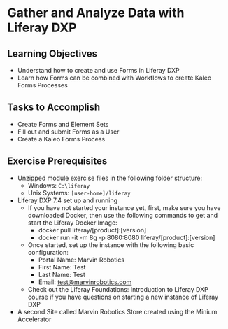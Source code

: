 # Gather and Analyze Data with Liferay DXP
  
## Learning Objectives

* Understand how to create and use Forms in Liferay DXP
* Learn how Forms can be combined with Workflows to create Kaleo Forms Processes
	
## Tasks to Accomplish 

* Create Forms and Element Sets
* Fill out and submit Forms as a User
* Create a Kaleo Forms Process

## Exercise Prerequisites

* Unzipped module exercise files in the following folder structure:
	- Windows: `C:\liferay`
	- Unix Systems: `[user-home]/liferay`
* Liferay DXP 7.4 set up and running
	- If you have not started your instance yet, first, make sure you have downloaded Docker, then use the following commands to get and start the Liferay Docker Image: 
    	* docker pull liferay/[product]:[version]
    	* docker run -it -m 8g -p 8080:8080 liferay/[product]:[version]
	- Once started, set up the instance with the following basic configuration:
		* Portal Name: Marvin Robotics
		* First Name: Test
		* Last Name: Test
		* Email: test@marvinrobotics.com
	- Check out the Liferay Foundations: Introduction to Liferay DXP course if you have questions on starting a new instance of Liferay DXP
* A second Site called Marvin Robotics Store created using the Minium Accelerator
